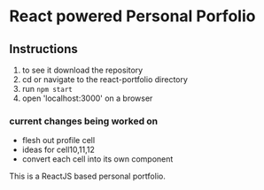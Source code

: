# React powered Personal Porfolio

## Instructions

1. to see it download the repository
2. cd or navigate to the react-portfolio directory
3. run `npm start`
4. open 'localhost:3000' on a browser

### current changes being worked on

- flesh out profile cell
- ideas for cell10,11,12
- convert each cell into its own component

This is a ReactJS based personal portfolio.